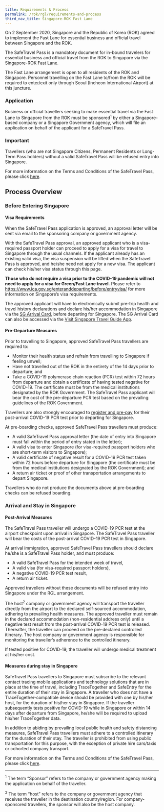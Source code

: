 ```yaml
---
title: Requirements & Process
permalink: /rok/rgl/requirements-and-process
third_nav_title: Singapore-ROK Fast Lane
---
```


On 2 September 2020, Singapore and the Republic of Korea (ROK) agreed to implement the Fast Lane for essential business and official travel between Singapore and the ROK.

The SafeTravel Pass is a mandatory document for in-bound travelers for essential business and official travel from the ROK to Singapore via the Singapore-ROK Fast Lane.

The Fast Lane arrangement is open to all residents of the ROK and Singapore. Personnel travelling on the Fast Lane to/from the ROK will be required to enter/exit only through Seoul (Incheon International Airport) at this juncture.

### **Application**

Business or official travellers seeking to make essential travel via the Fast Lane to Singapore from the ROK must be sponsored<sup>1</sup> by either a Singapore-based company or a Singapore Government agency, which will file an application on behalf of the applicant for a SafeTravel Pass.

### **Important**

Travellers (who are not Singapore Citizens, Permanent Residents or Long-Term Pass holders) without a valid SafeTravel Pass will be refused entry into Singapore.

For more information on the Terms and Conditions of the SafeTravel Pass, please click [here](/rok/rgl/terms-and-conditions).

## **Process Overview**

### **Before Entering Singapore**

#### Visa Requirements

When the SafeTravel Pass application is approved, an approval letter will be sent via email to the sponsoring company or government agency.

With the SafeTravel Pass approval, an approved applicant who is a visa-required passport holder can proceed to apply for a visa for travel to Singapore through the usual channels. If the applicant already has an existing valid visa, the visa suspension will be lifted when the SafeTravel Pass is approved, and he/she need not apply for a new visa.  The applicant can check his/her visa status through this page.

**Those who do not require a visa prior to the COVID-19 pandemic will not need to apply for a visa for Green/Fast Lane travel.** Please refer to <https://www.ica.gov.sg/enteranddeparting/before/entryvisa/> for more information on Singapore’s visa requirements.

The approved applicant will have to electronically submit pre-trip health and travel history declarations and declare his/her accommodation in Singapore via the [SG Arrival Card](https://eservices.ica.gov.sg/sgarrivalcard/), before departing for Singapore. The SG Arrival Card can also be accessed via the [Visit Singapore Travel Guide App](https://www.visitsingapore.com/travel-guide-tips/visit-singapore-travel-guide-app/).

#### Pre-Departure Measures

Prior to travelling to Singapore, approved SafeTravel Pass travellers are required to:
- Monitor their health status and refrain from travelling to Singapore if feeling unwell;
- Have not travelled out of the ROK in the entirety of the 14 days prior to departure; and
- Take a COVID-19 polymerase chain reaction (PCR) test within 72 hours from departure and obtain a certificate of having tested negative for COVID-19. The certificate must be from the medical institutions designated by the ROK Government. The SafeTravel Pass applicant will bear the cost of the pre-departure PCR test based on the prevailing guidelines of the ROK Government.

Travellers are also strongly encouraged to [register and pre-pay](https://safetravel.changiairport.com/#/) for their post-arrival COVID-19 PCR test prior to departing for Singapore.

At pre-boarding checks, approved SafeTravel Pass travellers must produce:
- A valid SafeTravel Pass approval letter (the date of entry into Singapore must fall within the period of entry stated in the letter);
- A valid visa to enter Singapore (for visa-required passport holders who are short-term visitors to Singapore);
- A valid certificate of negative result for a COVID-19 PCR test taken within 72 hours before departure for Singapore (the certificate must be from the medical institutions designated by the ROK Government); and
- A return air ticket or proof of other transportation arrangements to depart Singapore.

Travellers who do not produce the documents above at pre-boarding checks can be refused boarding.

### **Arrival and Stay in Singapore**

#### Post-Arrival Measures

The SafeTravel Pass traveller will undergo a COVID-19 PCR test at the airport checkpoint upon arrival in Singapore. The SafeTravel Pass traveller will bear the costs of the post-arrival COVID-19 PCR test in Singapore.

At arrival immigration, approved SafeTravel Pass travellers should declare he/she is a SafeTravel Pass holder, and must produce:

- A valid SafeTravel Pass for the intended week of travel,
- A valid visa (for visa-required passport holders),
- A negative COVID-19 PCR test result,
- A return air ticket.

Approved travellers without these documents will be refused entry into Singapore under the RGL arrangement.

The host<sup>2</sup> company or government agency will transport the traveller directly from the airport to the declared self-sourced accommodation, adhering to prevailing health measures. The approved traveller must remain in the declared accommodation (non-residential address only) until a negative test result from the post-arrival COVID-19 PCR test is released. Thereafter, the traveller can proceed on the pre-declared controlled itinerary. The host company or government agency is responsible for monitoring the traveller’s adherence to the controlled itinerary.

If tested positive for COVID-19, the traveller will undergo medical treatment at his/her cost.

#### Measures during stay in Singapore

SafeTravel Pass travellers to Singapore must subscribe to the relevant contact tracing mobile applications and technology solutions that are in place at the time of travel, including TraceTogether and SafeEntry for the entire duration of their stay in Singapore. A traveller who does not have a TraceTogether-compatible device should be provided with one by his/her host, for the duration of his/her stay in Singapore. If the traveller subsequently tests positive for COVID-19 while in Singapore or within 14 days after departure from Singapore, he/she will be required to upload his/her TraceTogether data.

In addition to abiding by prevailing local public health and safety distancing measures, SafeTravel Pass travellers must adhere to a controlled itinerary for the duration of their stay. The traveller is prohibited from using public transportation for this purpose, with the exception of private hire cars/taxis or cohorted company transport.

For more information on the Terms and Conditions of the SafeTravel Pass, please click [here](/rok/rgl/terms-and-conditions). 

-----

<sup>1</sup> The term “Sponsor” refers to the company or government agency making the application on behalf of the traveller.

<sup>2</sup> The term “host” refers to the company or government agency that receives the traveller in the destination country/region. For company-sponsored travellers, the sponsor will also be the host company.
